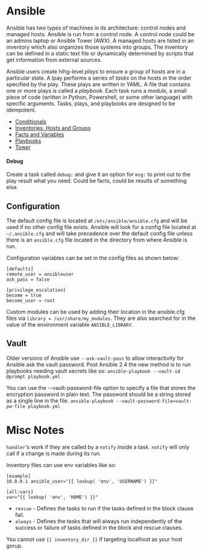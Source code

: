 # Ansible

Ansible has two types of machines in its architecture: control nodes and managed hosts. Ansible is run from a control node. A control node could be an admins laptop or Ansible Tower (AWX). A managed hosts are listed in an inventory which also organizes those systems into groups. The inventory can be defined in a static text file or dynamically determined by scripts that get information from external sources.

Ansible users create hihg-level *plays* to ensure a group of hosts are in a particular state. A lpay performs a series of *tasks* on the hosts in the order specified by the play. These plays are written in YAML. A file that contains one or more plays is called a *playbook*. Each task runs a *module*, a small piece of code (written in Python, Powershell, or some other language) with specific arguments. Tasks, plays, and playbooks are designed to be idempotent.

* [Conditionals](Conditionals)
* [Inventories, Hosts and Groups](Inventories)
* [Facts and Variables](FactsAndVars)
* [Playbooks](Playbooks)
* [Tower](Tower)


#### Debug

Create a task called `debug:` and give it an option for `msg:` to print out to the play result what you need. Could be facts, could be results of something else.

## Configuration

The default config file is located at `/etc/ansible/ansible.cfg` and will be used if no other config file exists.
Ansible will look for a config file located at `~/.ansible.cfg` and will take precedence over the default config file unless there is an `ansible.cfg` file located in the directory from where Ansible is run.

Configuration variables can be set in the config files as shown below:

```
[defaults]
remote_user = ansibleuser
ask_pass = false

[privilege_escalation]
become = true
become_user = root
```

Custom modules can be used by adding their location in the ansible.cfg files via `library = /usr/share/my_modules`. They are also searched for in the value of the environment variable `ANSIBLE_LIBRARY`.

## Vault

Older versions of Ansible use `--ask-vault-pass` to allow interactivity for Ansible ask the vault password. Post Ansible 2.4 the new method is to run playbooks needing vault secrets like so: `ansible-playbook --vault-id @prompt playbook.yml`

You can use the --vault-password-file option to specify a file that stores the encryption password in plain text. The password should be a string stored as a single line in the file. `ansible-playbook --vault-password-file=vault-pw-file playbook.yml`

# Misc Notes

`handler`'s work if they are called by a `notify` inside a task. `notify` will only call if a change is made during its run.

Inventory files can use env variables like so:

```
[example]
10.0.0.1 ansible_user="{{ lookup( 'env', 'USERNAME') }}"

[all:vars]
var="{{ lookup( 'env', 'HOME') }}"
```

* `rescue` - Defines the tasks to run if the tasks defined in the block clause fail.
* `always` - Defines the tasks that will always run independently of the success or failure of tasks defined in the block and rescue clauses.

You cannot use `{{ inventory_dir }}` if targeting localhost as your host gorup.
